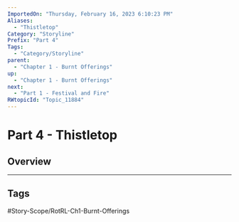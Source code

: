 ```yaml
---
ImportedOn: "Thursday, February 16, 2023 6:10:23 PM"
Aliases:
  - "Thistletop"
Category: "Storyline"
Prefix: "Part 4"
Tags:
  - "Category/Storyline"
parent:
  - "Chapter 1 - Burnt Offerings"
up:
  - "Chapter 1 - Burnt Offerings"
next:
  - "Part 1 - Festival and Fire"
RWtopicId: "Topic_11884"
---
```

# Part 4 - Thistletop
## Overview

---
## Tags
#Story-Scope/RotRL-Ch1-Burnt-Offerings

